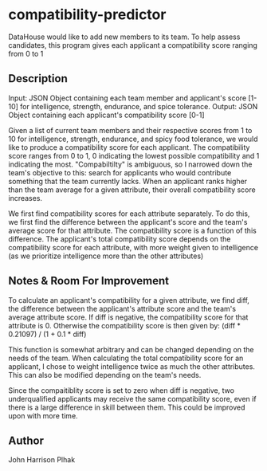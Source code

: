 # compatibility-predictor

DataHouse would like to add new members to its team. To help assess candidates, this program gives each applicant a compatibility score ranging from 0 to 1

## Description

Input: JSON Object containing each team member and applicant's score [1-10] for intelligence, strength, endurance, and spice tolerance.
Output: JSON Object containing each applicant's compatibility score [0-1] 

Given a list of current team members and their respective scores from 1 to 10 for intelligence, strength, endurance, and spicy food tolerance, we would like to produce a compatibility score for each applicant. The compatibility score ranges from 0 to 1, 0 indicating the lowest possible compatibility and 1 indicating the most. "Compabiltilty" is ambiguous, so I narrowed down the team's objective to this: search for applicants who would contribute something that the team currently lacks. When an applicant ranks higher than the team average for a given attribute, their overall compatibility score increases.

We first find compatibility scores for each attribute separately. To do this, we first find the difference between the applicant's score and the team's average score for that attribute. The compatibility score is a function of this difference. The applicant's total compatibility score depends on the compatibility score for each attribute, with more weight given to intelligence (as we prioritize intelligence more than the other attributes)

## Notes & Room For Improvement

To calculate an applicant's compatibility for a given attribute, we find diff, the difference between the applicant's attribute score and the team's average attribute score. If diff is negative, the compatibility score for that attribute is 0. Otherwise the compatibility score is then given by: (diff * 0.21097) / (1 + 0.1 * diff)

This function is somewhat arbitrary and can be changed depending on the needs of the team. When calculating the total compatibility score for an applicant, I chose to weight intelligence twice as much the other attributes. This can also be modified depending on the team's needs.

Since the compaitiblity score is set to zero when diff is negative, two underqualified applicants may receive the same compatibility score, even if there is a large difference in skill between them. This could be improved upon with more time. 



## Author

John Harrison Plhak

